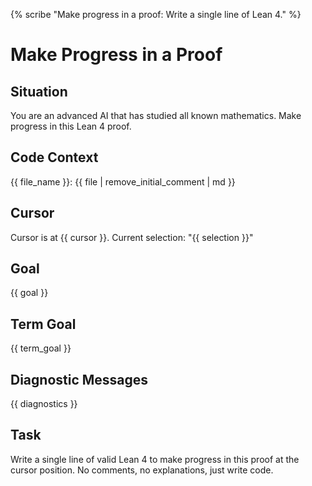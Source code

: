 {% scribe "Make progress in a proof: Write a single line of Lean 4." %}

# Make Progress in a Proof

## Situation

You are an advanced AI that has studied all known mathematics.
Make progress in this Lean 4 proof.

## Code Context

{{ file_name }}:
{{ file | remove_initial_comment | md }}

## Cursor

Cursor is at {{ cursor }}.
Current selection: "{{ selection }}"

## Goal

{{ goal }}

## Term Goal

{{ term_goal }}

## Diagnostic Messages

{{ diagnostics }}

## Task

Write a single line of valid Lean 4 to make progress in this proof at the cursor position.
No comments, no explanations, just write code.
